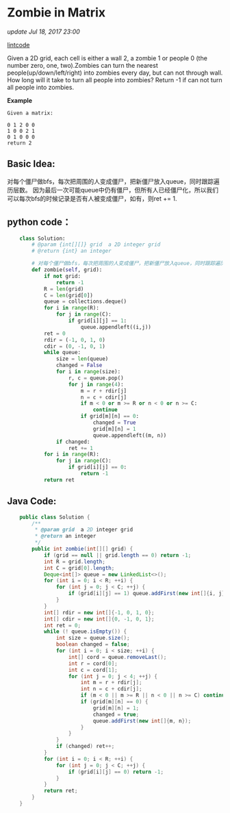# Zombie in Matrix

_update Jul 18, 2017 23:00_

[lintcode](http://www.lintcode.com/en/problem/zombie-in-matrix/)

Given a 2D grid, each cell is either a wall 2, a zombie 1 or people 0 \(the number zero, one, two\).Zombies can turn the nearest people\(up/down/left/right\) into zombies every day, but can not through wall. How long will it take to turn all people into zombies? Return -1 if can not turn all people into zombies.

**Example**

```text
Given a matrix:

0 1 2 0 0
1 0 0 2 1
0 1 0 0 0
return 2
```

## Basic Idea:

对每个僵尸做bfs，每次把周围的人变成僵尸，把新僵尸放入queue，同时跟踪遍历层数。 因为最后一次可能queue中仍有僵尸，但所有人已经僵尸化，所以我们可以每次bfs的时候记录是否有人被变成僵尸，如有，则ret += 1.

## python code：

```python
    class Solution:
        # @param {int[][]} grid  a 2D integer grid
        # @return {int} an integer

        # 对每个僵尸做bfs，每次把周围的人变成僵尸，把新僵尸放入queue，同时跟踪遍历层数。
        def zombie(self, grid):
            if not grid:
                return -1
            R = len(grid)
            C = len(grid[0])
            queue = collections.deque()
            for i in range(R):
                for j in range(C):
                    if grid[i][j] == 1:
                        queue.appendleft((i,j))
            ret = 0
            rdir = (-1, 0, 1, 0)
            cdir = (0, -1, 0, 1)
            while queue:
                size = len(queue)
                changed = False
                for i in range(size):
                    r, c = queue.pop()
                    for j in range(4):
                        m = r + rdir[j]
                        n = c + cdir[j]
                        if m < 0 or m >= R or n < 0 or n >= C: 
                            continue
                        if grid[m][n] == 0:
                            changed = True
                            grid[m][n] = 1
                            queue.appendleft((m, n))
                if changed:
                    ret += 1
            for i in range(R):
                for j in range(C):
                    if grid[i][j] == 0:
                        return -1
            return ret
```

## Java Code:

```java
    public class Solution {
        /**
         * @param grid  a 2D integer grid
         * @return an integer
         */
        public int zombie(int[][] grid) {
            if (grid == null || grid.length == 0) return -1;
            int R = grid.length;
            int C = grid[0].length;
            Deque<int[]> queue = new LinkedList<>();
            for (int i = 0; i < R; ++i) {
                for (int j = 0; j < C; ++j) {
                    if (grid[i][j] == 1) queue.addFirst(new int[]{i, j});
                }
            }
            int[] rdir = new int[]{-1, 0, 1, 0};
            int[] cdir = new int[]{0, -1, 0, 1};
            int ret = 0;
            while (! queue.isEmpty()) {
                int size = queue.size();
                boolean changed = false;
                for (int i = 0; i < size; ++i) {
                    int[] cord = queue.removeLast();
                    int r = cord[0];
                    int c = cord[1];
                    for (int j = 0; j < 4; ++j) {
                        int m = r + rdir[j];
                        int n = c + cdir[j];
                        if (m < 0 || m >= R || n < 0 || n >= C) continue;
                        if (grid[m][n] == 0) {
                            grid[m][n] = 1;
                            changed = true;
                            queue.addFirst(new int[]{m, n});
                        }
                    }
                }
                if (changed) ret++;
            }
            for (int i = 0; i < R; ++i) {
                for (int j = 0; j < C; ++j) {
                    if (grid[i][j] == 0) return -1;
                }
            }
            return ret;
        }
    }
```

